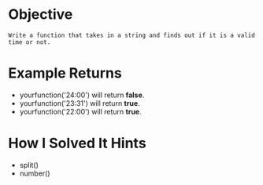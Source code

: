 # Objective
    Write a function that takes in a string and finds out if it is a valid time or not.

# Example Returns
* yourfunction('24:00') will return **false**.
* yourfunction('23:31') will return **true**.
* yourfunction('22:00') will return **true**.

# How I Solved It Hints
* split()
* number()
